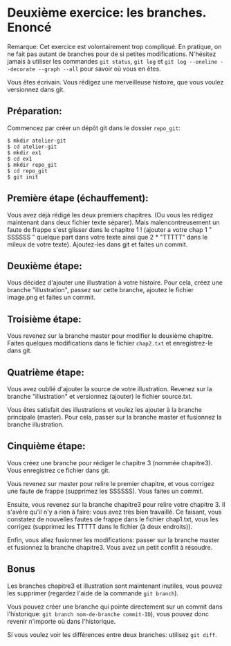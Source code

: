Deuxième exercice: les branches. Enoncé
=======================================

Remarque: Cet exercice est volontairement trop compliqué. En pratique, on ne fait pas autant de branches pour de si petites modifications. N'hésitez jamais à utiliser les commandes `git status`, `git log` et `git log --oneline --decorate --graph --all` pour savoir où vous en êtes.


Vous êtes écrivain. Vous rédigez une merveilleuse histoire, que vous voulez versionnez dans git.

Préparation:
------------

Commencez par créer un dépôt git dans le dossier `repo_git`:
```
$ mkdir atelier-git
$ cd atelier-git
$ mkdir ex1
$ cd ex1
$ mkdir repo_git
$ cd repo_git
$ git init
```

Première étape (échauffement):
-----------------------------

Vous avez déjà rédigé les deux premiers chapitres.
(Ou vous les rédigez maintenant dans deux fichier texte séparer).
Mais malencontreusement un faute de frappe s'est glisser dans le chapitre 1 ! (ajouter a votre chap 1 " SSSSSS " quelque part dans votre texte ainsi que 2 * "TTTTT" dans le mileux de votre texte).
Ajoutez-les dans git et faites un commit.

Deuxième étape:
---------------

Vous décidez d'ajouter une illustration à votre histoire. Pour cela, créez une branche "illustration", passez sur cette branche, ajoutez le fichier image.png et faites un commit.

Troisième étape:
----------------

Vous revenez sur la branche master pour modifier le deuxième chapitre. Faites quelques modifications dans le fichier `chap2.txt` et enregistrez-le dans git.

Quatrième étape:
---------------

Vous avez oublié d'ajouter la source de votre illustration. Revenez sur la branche "illustration" et versionnez (ajouter) le fichier source.txt.

Vous êtes satisfait des illustrations et voulez les ajouter à la branche principale (master). Pour cela, passer sur la branche master et fusionnez la branche illustration.

Cinquième étape:
----------------

Vous créez une branche pour rédiger le chapitre 3 (nommée chapitre3).
Vous enregistrez ce fichier dans git.

Vous revenez sur master pour relire le premier chapitre, et vous corrigez une faute de frappe (supprimez les SSSSSS). Vous faites un commit.

Ensuite, vous revenez sur la branche chapitre3 pour relire votre chapitre 3. Il s'avère qu'il n'y a rien à faire: vous avez très bien travaillé.
Ce faisant, vous constatez de nouvelles fautes de frappe dans le fichier chap1.txt, vous les corrigez (supprimez les TTTTT dans le fichier (à deux endroits)).

Enfin, vous allez fusionner les modifications: passer sur la branche master et fusionnez la branche chapitre3. Vous avez un petit conflit à résoudre.

Bonus
-----

Les branches chapitre3 et illustration sont maintenant inutiles, vous pouvez les supprimer (regardez l'aide de la commande  `git branch`).

Vous pouvez créer une branche qui pointe directement sur un commit dans l'historique: `git branch nom-de-branche commit-ID`), vous pouvez donc revenir n'importe où dans l'historique.

Si vous voulez voir les différences entre deux branches: utilisez `git diff`.

